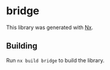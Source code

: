 # bridge

This library was generated with [Nx](https://nx.dev).

## Building

Run `nx build bridge` to build the library.
